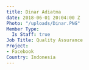 ```yaml
---
title: Dinar Adiatma
date: 2018-06-01 20:04:00 Z
Photo: "/uploads/Dinar.PNG"
Member Type:
  Is Staff: true
Job Title: Quality Assurance
Project:
- Facebook
Country: Indonesia
---
```


